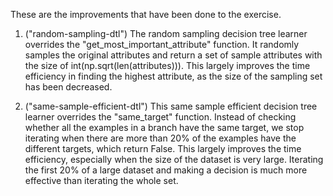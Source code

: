 These are the improvements that have been done to the exercise.

1. ("random-sampling-dtl")
   The random sampling decision tree learner overrides the "get_most_important_attribute" function. It randomly samples
   the original attributes and return a set of sample attributes with the size of int(np.sqrt(len(attributes))).
   This largely improves the time efficiency in finding the highest attribute, as the size of the sampling set has been
   decreased.

2. ("same-sample-efficient-dtl")
   This same sample efficient decision tree learner overrides the "same_target" function. Instead of checking whether
   all the examples in a branch have the same target, we stop iterating when there are more than 20% of the examples 
   have the different targets, which return False. This largely improves the 
   time efficiency, especially when the size of the dataset is very large. Iterating the first 20% of a large dataset
   and making a decision is much more effective than iterating the whole set.
